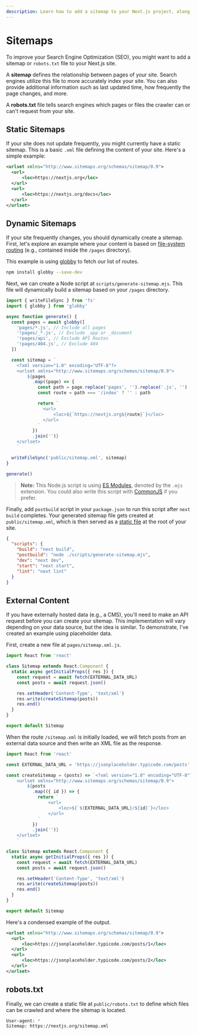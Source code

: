 ```yaml
---
description: Learn how to add a sitemap to your Next.js project, along with a robots.txt file for optimal SEO.
---
```


# Sitemaps

To improve your Search Engine Optimization (SEO), you might want to add a sitemap or `robots.txt` file to your Next.js site.

A **sitemap** defines the relationship between pages of your site. Search engines utilize
this file to more accurately index your site. You can also provide additional information
such as last updated time, how frequently the page changes, and more.

A **robots.txt** file tells search engines which pages or files the crawler can or can't request from your site.

## Static Sitemaps

If your site does not update frequently, you might currently have a static sitemap.
This is a basic `.xml` file defining the content of your site. Here's a simple example:

```xml
<urlset xmlns="http://www.sitemaps.org/schemas/sitemap/0.9">
  <url>
      <loc>https://nextjs.org</loc>
  </url>
  <url>
      <loc>https://nextjs.org/docs</loc>
  </url>
</urlset>
```

## Dynamic Sitemaps

If your site frequently changes, you should dynamically create a sitemap. First, let's explore an example where your content is based on [file-system routing](/docs/routing/introduction.md) (e.g., contained inside the `/pages` directory).

This example is using [globby](https://github.com/sindresorhus/globby) to fetch our list of routes.

```bash
npm install globby --save-dev
```

Next, we can create a Node script at `scripts/generate-sitemap.mjs`.
This file will dynamically build a sitemap based on your `/pages` directory.

```js
import { writeFileSync } from 'fs'
import { globby } from 'globby'

async function generate() {
  const pages = await globby([
    'pages/*.js', // Include all pages
    '!pages/_*.js', // Exclude _app or _document
    '!pages/api', // Exclude API Routes
    '!pages/404.js', // Exclude 404
  ])

  const sitemap = `
    <?xml version="1.0" encoding="UTF-8"?>
    <urlset xmlns="http://www.sitemaps.org/schemas/sitemap/0.9">
        ${pages
          .map((page) => {
            const path = page.replace('pages', '').replace('.js', '')
            const route = path === '/index' ? '' : path

            return `
              <url>
                  <loc>${`https://nextjs.org${route}`}</loc>
              </url>
            `
          })
          .join('')}
    </urlset>
    `

  writeFileSync('public/sitemap.xml', sitemap)
}

generate()
```

> **Note:** This Node.js script is using [ES Modules](https://nodejs.org/api/esm.html), denoted by the `.mjs` extension. You could also write this script with [CommonJS](https://nodejs.org/api/modules.html#modules_modules_commonjs_modules) if you prefer.

Finally, add `postbuild` script in your `package.json` to run this script after `next build` completes.
Your generated sitemap file gets created at `public/sitemap.xml`, which is then served as a [static file](/docs/basic-features/static-file-serving.md) at the root of your site.

```json
{
  "scripts": {
    "build": "next build",
    "postbuild": "node ./scripts/generate-sitemap.mjs",
    "dev": "next dev",
    "start": "next start",
    "lint": "next lint"
  }
}
```

## External Content

If you have externally hosted data (e.g., a CMS), you'll need to make an API request
before you can create your sitemap. This implementation will vary depending on your data source,
but the idea is similar. To demonstrate, I've created an example using placeholder data.

First, create a new file at `pages/sitemap.xml.js`.

```js
import React from 'react'

class Sitemap extends React.Component {
  static async getInitialProps({ res }) {
    const request = await fetch(EXTERNAL_DATA_URL)
    const posts = await request.json()

    res.setHeader('Content-Type', 'text/xml')
    res.write(createSitemap(posts))
    res.end()
  }
}

export default Sitemap
```

When the route `/sitemap.xml` is initially loaded, we will fetch posts from an external data source
and then write an XML file as the response.

```js
import React from 'react'

const EXTERNAL_DATA_URL = 'https://jsonplaceholder.typicode.com/posts'

const createSitemap = (posts) => `<?xml version="1.0" encoding="UTF-8"?>
    <urlset xmlns="http://www.sitemaps.org/schemas/sitemap/0.9">
        ${posts
          .map(({ id }) => {
            return `
                <url>
                    <loc>${`${EXTERNAL_DATA_URL}/${id}`}</loc>
                </url>
            `
          })
          .join('')}
    </urlset>
    `

class Sitemap extends React.Component {
  static async getInitialProps({ res }) {
    const request = await fetch(EXTERNAL_DATA_URL)
    const posts = await request.json()

    res.setHeader('Content-Type', 'text/xml')
    res.write(createSitemap(posts))
    res.end()
  }
}

export default Sitemap
```

Here's a condensed example of the output.

```xml
<urlset xmlns="http://www.sitemaps.org/schemas/sitemap/0.9">
  <url>
      <loc>https://jsonplaceholder.typicode.com/posts/1</loc>
  </url>
  <url>
      <loc>https://jsonplaceholder.typicode.com/posts/2</loc>
  </url>
</urlset>
```

## robots.txt

Finally, we can create a static file at `public/robots.txt` to define which
files can be crawled and where the sitemap is located.

```bash
User-agent: *
Sitemap: https://nextjs.org/sitemap.xml
```
